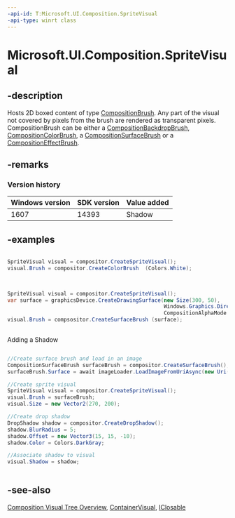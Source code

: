 ```yaml
---
-api-id: T:Microsoft.UI.Composition.SpriteVisual
-api-type: winrt class
---
```


<!-- Class syntax.
public class SpriteVisual : Windows.UI.Composition.ContainerVisual, Windows.UI.Composition.ISpriteVisual, Windows.UI.Composition.ISpriteVisual2
-->

# Microsoft.UI.Composition.SpriteVisual

## -description
Hosts 2D boxed content of type [CompositionBrush](compositionbrush.md). Any part of the visual not covered by pixels from the brush are rendered as transparent pixels. CompositionBrush can be either a [CompositionBackdropBrush](compositionbackdropbrush.md), [CompositionColorBrush](compositioncolorbrush.md), a [CompositionSurfaceBrush](compositionsurfacebrush.md) or a [CompositionEffectBrush](compositioneffectbrush.md).

## -remarks

### Version history

| Windows version | SDK version | Value added |
| -- | -- | -- |
| 1607 | 14393 | Shadow |

## -examples


```csharp

SpriteVisual visual = compositor.CreateSpriteVisual();
visual.Brush = compositor.CreateColorBrush  (Colors.White);
          
```



```csharp

SpriteVisual visual = compositor.CreateSpriteVisual();
var surface = graphicsDevice.CreateDrawingSurface(new Size(300, 50), 
                                                  Windows.Graphics.DirectX.DirectXPixelFormat.B8G8R8A8UIntNormalized, 
                                                  CompositionAlphaMode.Ignore); 
visual.Brush = compsositor.CreateSurfaceBrush (surface);
          
```

Adding a Shadow

```csharp

//Create surface brush and load in an image
CompositionSurfaceBrush surfaceBrush = compositor.CreateSurfaceBrush();
surfaceBrush.Surface = await imageLoader.LoadImageFromUriAsync(new Uri("ms-appx:///Assets/cat.jpg"));

//Create sprite visual
SpriteVisual visual = compositor.CreateSpriteVisual();
visual.Brush = surfaceBrush;
visual.Size = new Vector2(270, 200);

//Create drop shadow
DropShadow shadow = compositor.CreateDropShadow();
shadow.BlurRadius = 5;
shadow.Offset = new Vector3(15, 15, -10);
shadow.Color = Colors.DarkGray;

//Associate shadow to visual
visual.Shadow = shadow;        
        
```



## -see-also
[Composition Visual Tree Overview](/en-us/windows/uwp/composition/composition-visual-tree), [ContainerVisual](containervisual.md), [IClosable](/uwp/api/windows.foundation.iclosable)
